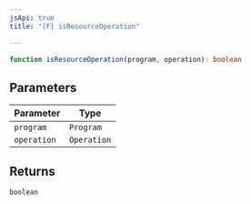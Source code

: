 ```yaml
---
jsApi: true
title: "[F] isResourceOperation"

---
```

```ts
function isResourceOperation(program, operation): boolean
```

## Parameters

| Parameter | Type |
| ------ | ------ |
| `program` | `Program` |
| `operation` | `Operation` |

## Returns

`boolean`
